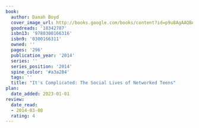 ```yaml
---
book:
  author: Danah Boyd
  cover_image_url: http://books.google.com/books/content?id=p9u8AgAAQBAJ&printsec=frontcover&img=1&zoom=1&edge=curl&source=gbs_api
  goodreads: '18342787'
  isbn13: '9780300166316'
  isbn9: '0300166311'
  owned: ''
  pages: '296'
  publication_year: '2014'
  series: ''
  series_position: '2014'
  spine_color: '#a3a284'
  tags: ''
  title: "It's Complicated: The Social Lives of Networked Teens"
plan:
  date_added: 2023-01-01
review:
  date_read:
  - 2014-03-08
  rating: 4
---
```

